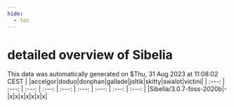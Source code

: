 ```yaml
---
hide:
  - toc
---
```


detailed overview of Sibelia
============================


This data was automatically generated on $Thu, 31 Aug 2023 at 11:08:02 CEST
| |accelgor|doduo|donphan|gallade|joltik|skitty|swalot|victini|
| :---: | :---: | :---: | :---: | :---: | :---: | :---: | :---: | :---: |
|Sibelia/3.0.7-foss-2020b|-|x|x|x|x|x|x|x|
